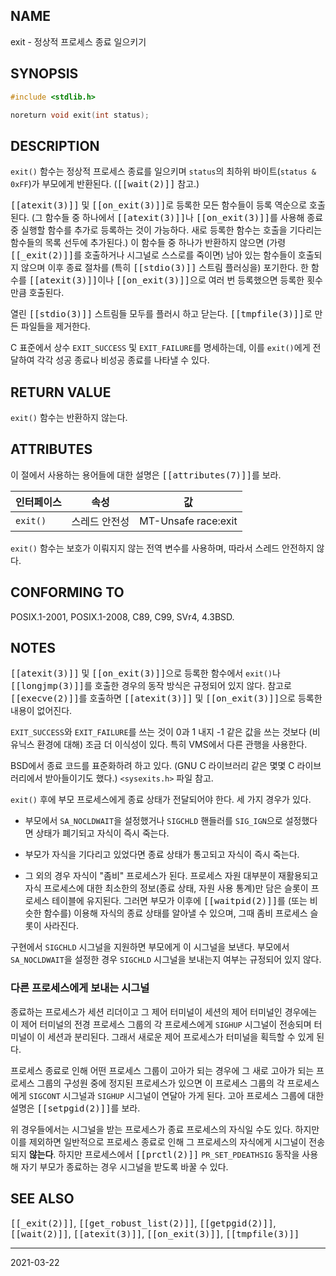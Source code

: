 ## NAME

exit - 정상적 프로세스 종료 일으키기

## SYNOPSIS

```c
#include <stdlib.h>

noreturn void exit(int status);
```

## DESCRIPTION

`exit()` 함수는 정상적 프로세스 종료를 일으키며 `status`의 최하위 바이트(`status & 0xFF`)가 부모에게 반환된다. (<tt>[[wait(2)]]</tt> 참고.)

<tt>[[atexit(3)]]</tt> 및 <tt>[[on_exit(3)]]</tt>로 등록한 모든 함수들이 등록 역순으로 호출된다. (그 함수들 중 하나에서 <tt>[[atexit(3)]]</tt>나 <tt>[[on_exit(3)]]</tt>를 사용해 종료 중 실행할 함수를 추가로 등록하는 것이 가능하다. 새로 등록한 함수는 호출을 기다리는 함수들의 목록 선두에 추가된다.) 이 함수들 중 하나가 반환하지 않으면 (가령 <tt>[[_exit(2)]]</tt>를 호출하거나 시그널로 스스로를 죽이면) 남아 있는 함수들이 호출되지 않으며 이후 종료 절차를 (특히 <tt>[[stdio(3)]]</tt> 스트림 플러싱을) 포기한다. 한 함수를 <tt>[[atexit(3)]]</tt>이나 <tt>[[on_exit(3)]]</tt>으로 여러 번 등록했으면 등록한 횟수만큼 호출된다.

열린 <tt>[[stdio(3)]]</tt> 스트림들 모두를 플러시 하고 닫는다. <tt>[[tmpfile(3)]]</tt>로 만든 파일들을 제거한다.

C 표준에서 상수 `EXIT_SUCCESS` 및 `EXIT_FAILURE`를 명세하는데, 이를 `exit()`에게 전달하여 각각 성공 종료나 비성공 종료를 나타낼 수 있다.

## RETURN VALUE

`exit()` 함수는 반환하지 않는다.

## ATTRIBUTES

이 절에서 사용하는 용어들에 대한 설명은 <tt>[[attributes(7)]]</tt>를 보라.

| 인터페이스 | 속성 | 값 |
| --- | --- | --- |
| `exit()` | 스레드 안전성 | MT-Unsafe race:exit |

`exit()` 함수는 보호가 이뤄지지 않는 전역 변수를 사용하며, 따라서 스레드 안전하지 않다.

## CONFORMING TO

POSIX.1-2001, POSIX.1-2008, C89, C99, SVr4, 4.3BSD.

## NOTES

<tt>[[atexit(3)]]</tt> 및 <tt>[[on_exit(3)]]</tt>으로 등록한 함수에서 `exit()`나 <tt>[[longjmp(3)]]</tt>를 호출한 경우의 동작 방식은 규정되어 있지 않다. 참고로 <tt>[[execve(2)]]</tt>를 호출하면 <tt>[[atexit(3)]]</tt> 및 <tt>[[on_exit(3)]]</tt>으로 등록한 내용이 없어진다.

`EXIT_SUCCESS`와 `EXIT_FAILURE`를 쓰는 것이 0과 1 내지 -1 같은 값을 쓰는 것보다 (비 유닉스 환경에 대해) 조금 더 이식성이 있다. 특히 VMS에서 다른 관행을 사용한다.

BSD에서 종료 코드를 표준화하려 하고 있다. (GNU C 라이브러리 같은 몇몇 C 라이브러리에서 받아들이기도 했다.) `<sysexits.h>` 파일 참고.

`exit()` 후에 부모 프로세스에게 종료 상태가 전달되어야 한다. 세 가지 경우가 있다.

* 부모에서 `SA_NOCLDWAIT`을 설정했거나 `SIGCHLD` 핸들러를 `SIG_IGN`으로 설정했다면 상태가 폐기되고 자식이 즉시 죽는다.

* 부모가 자식을 기다리고 있었다면 종료 상태가 통고되고 자식이 즉시 죽는다.

* 그 외의 경우 자식이 "좀비" 프로세스가 된다. 프로세스 자원 대부분이 재활용되고 자식 프로세스에 대한 최소한의 정보(종료 상태, 자원 사용 통계)만 담은 슬롯이 프로세스 테이블에 유지된다. 그러면 부모가 이후에 <tt>[[waitpid(2)]]</tt>를 (또는 비슷한 함수를) 이용해 자식의 종료 상태를 알아낼 수 있으며, 그때 좀비 프로세스 슬롯이 사라진다.

구현에서 `SIGCHLD` 시그널을 지원하면 부모에게 이 시그널을 보낸다. 부모에서 `SA_NOCLDWAIT`을 설정한 경우 `SIGCHLD` 시그널을 보내는지 여부는 규정되어 있지 않다.

### 다른 프로세스에게 보내는 시그널

종료하는 프로세스가 세션 리더이고 그 제어 터미널이 세션의 제어 터미널인 경우에는 이 제어 터미널의 전경 프로세스 그룹의 각 프로세스에게 `SIGHUP` 시그널이 전송되며 터미널이 이 세션과 분리된다. 그래서 새로운 제어 프로세스가 터미널을 획득할 수 있게 된다.

프로세스 종료로 인해 어떤 프로세스 그룹이 고아가 되는 경우에 그 새로 고아가 되는 프로세스 그룹의 구성원 중에 정지된 프로세스가 있으면 이 프로세스 그룹의 각 프로세스에게 `SIGCONT` 시그널과 `SIGHUP` 시그널이 연달아 가게 된다. 고아 프로세스 그룹에 대한 설명은 <tt>[[setpgid(2)]]</tt>를 보라.

위 경우들에서는 시그널을 받는 프로세스가 종료 프로세스의 자식일 수도 있다. 하지만 이를 제외하면 일반적으로 프로세스 종료로 인해 그 프로세스의 자식에게 시그널이 전송되지 **않는다**. 하지만 프로세스에서 <tt>[[prctl(2)]]</tt> `PR_SET_PDEATHSIG` 동작을 사용해 자기 부모가 종료하는 경우 시그널을 받도록 바꿀 수 있다.

## SEE ALSO

<tt>[[_exit(2)]]</tt>, <tt>[[get_robust_list(2)]]</tt>, <tt>[[getpgid(2)]]</tt>, <tt>[[wait(2)]]</tt>, <tt>[[atexit(3)]]</tt>, <tt>[[on_exit(3)]]</tt>, <tt>[[tmpfile(3)]]</tt>

----

2021-03-22

